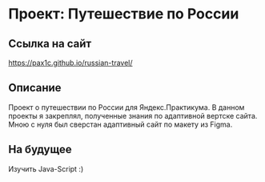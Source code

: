 # Проект: Путешествие по России

## Ссылка на сайт

https://pax1c.github.io/russian-travel/

## Описание

Проект о путешествии по России для Яндекс.Практикума.
В данном проекты я закреплял, полученные знания по адаптивной вертске сайта. 
Мною с нуля был сверстан адаптивный сайт по макету из Figma.

## На будущее

Изучить Java-Script :)

